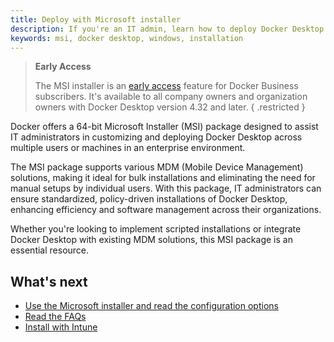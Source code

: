 ```yaml
---
title: Deploy with Microsoft installer
description: If you're an IT admin, learn how to deploy Docker Desktop with Microsoft installer
keywords: msi, docker desktop, windows, installation
---
```

 
> **Early Access**
>
> The MSI installer is an [early access](../../../release-lifecycle.md#early-access-ea) feature for Docker Business subscribers.
> It's available to all company owners and organization owners with Docker Desktop version 4.32 and later.
{ .restricted } 

Docker offers a 64-bit Microsoft Installer (MSI) package designed to assist IT administrators in customizing and deploying Docker Desktop across multiple users or machines in an enterprise environment. 

The MSI package supports various MDM (Mobile Device Management) solutions, making it ideal for bulk installations and eliminating the need for manual setups by individual users. With this package, IT administrators can ensure standardized, policy-driven installations of Docker Desktop, enhancing efficiency and software management across their organizations.

Whether you're looking to implement scripted installations or integrate Docker Desktop with existing MDM solutions, this MSI package is an essential resource.

## What's next

- [Use the Microsoft installer and read the configuration options](install-and-configure.md)
- [Read the FAQs](faq.md)
- [Install with Intune](use-intune.md)